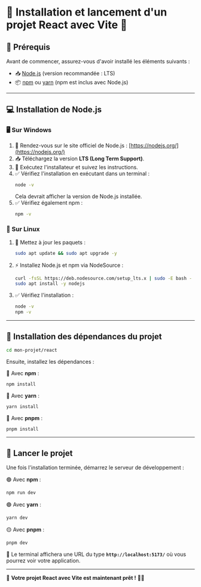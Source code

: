 # 🌟 Installation et lancement d'un projet React avec Vite 🚀

## 📌 Prérequis
Avant de commencer, assurez-vous d'avoir installé les éléments suivants :
- 📥 [Node.js](https://nodejs.org/) (version recommandée : LTS)
- 📦 [npm](https://www.npmjs.com/) ou [yarn](https://yarnpkg.com/) (npm est inclus avec Node.js)

---

## 💻 Installation de Node.js

### 🖥️ Sur Windows
1. 🔗 Rendez-vous sur le site officiel de Node.js : [https://nodejs.org/](https://nodejs.org/)
2. 📥 Téléchargez la version **LTS (Long Term Support)**.
3. 📌 Exécutez l'installateur et suivez les instructions.
4. ✅ Vérifiez l'installation en exécutant dans un terminal :
   ```sh
   node -v
   ```
   Cela devrait afficher la version de Node.js installée.
5. ✅ Vérifiez également npm :
   ```sh
   npm -v
   ```

### 🐧 Sur Linux
1. 🔄 Mettez à jour les paquets :
   ```sh
   sudo apt update && sudo apt upgrade -y
   ```
2. ⚡ Installez Node.js et npm via NodeSource :
   ```sh
   curl -fsSL https://deb.nodesource.com/setup_lts.x | sudo -E bash -
   sudo apt install -y nodejs
   ```
3. ✅ Vérifiez l'installation :
   ```sh
   node -v
   npm -v
   ```

---

## 📂 Installation des dépendances du projet


```sh
cd mon-projet/react
```

Ensuite, installez les dépendances :

🔹 Avec **npm** :
```sh
npm install
```

🔹 Avec **yarn** :
```sh
yarn install
```

🔹 Avec **pnpm** :
```sh
pnpm install
```

---

## 🚀 Lancer le projet

Une fois l'installation terminée, démarrez le serveur de développement :

🟢 Avec **npm** :
```sh
npm run dev
```

🟣 Avec **yarn** :
```sh
yarn dev
```

🟡 Avec **pnpm** :
```sh
pnpm dev
```

🔗 Le terminal affichera une URL du type **`http://localhost:5173/`** où vous pourrez voir votre application.

---
🎉 **Votre projet React avec Vite est maintenant prêt !** 🚀🔥

